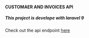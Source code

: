 #### CUSTOMAER AND INVOICES API 

##### This project is develope with laravel 9

<p>Check out the api endpoint <a href="https://documenter.getpostman.com/view/16161182/2s83zfRREf" target="_blank">here</a> </p>